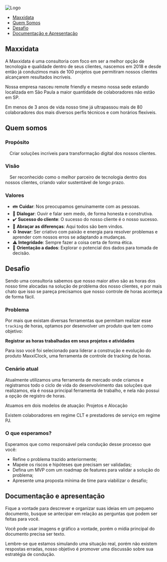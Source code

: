 ![Logo](https://i.postimg.cc/qRXTZZ0z/logo-3.png)

- [Maxxidata](#Maxxidata)
- [Quem Somos](#quem-somos)
- [Desafio](#desafio)
- [Documentação e Apresentação](#documentação-e-apresentação)


## Maxxidata

A Maxxidata é uma consultoria com foco em ser a melhor opção de tecnologia e qualidade dentro de seus clientes, nascemos em 2018 e desde então já conduzimos mais de 100 projetos que permitiram nossos clientes alcançarem resultados incríveis. 

Nossa empresa nasceu remote friendly e mesmo nossa sede estando localizada em São Paula a maior quantidade de colaboradores não estão em SP.

Em menos de 3 anos de vida nosso time já ultrapassou mais de 80 colaboradores dos mais diversos perfis técnicos e com horários flexíveis. 



## Quem somos

### **Propósito**

 Criar soluções incríveis para transformação digital dos nossos clientes.

### **Visão**

 Ser reconhecido como o melhor parceiro de tecnologia dentro dos nossos clientes, criando valor sustentável de longo prazo.

### **Valores**

- :family: **Cuidar**: Nos preocupamos genuinamente com as pessoas.
- :speech_balloon: **Dialogar**: Ouvir e falar sem medo, de forma honesta e construtiva.
- :heavy_check_mark: **Sucesso do cliente**: O sucesso do nosso cliente é o nosso sucesso.
- :open_hands: **Abraçar as diferenças**: Aqui todos são bem vindos.
- :recycle: **Inovar**: Ser criativo com paixão e energia para resolver problemas e aprender com nossos erros se adaptando a mudanças.
- :warning: **Integridade**: Sempre fazer a coisa certa de forma ética.
- :memo: **Orientação a dados**: Explorar o potencial dos dados para tomada de decisão.


## Desafio

Sendo uma consultoria sabemos que nosso maior ativo são as horas dos nosso time alocadas na solução de problema dos nosso clientes, e por mais chato que isso se pareça precisamos que nosso controle de horas aconteça de forma fácil. 

### Problema

Por mais que existam diversas ferramentas que permitam realizar esse `tracking` de horas, optamos por desenvolver um produto que tem como objetivo:

**Registrar as horas trabalhadas em seus projetos e atividades**

Para isso você foi selecionado para liderar a construção e evolução do produto MaxxiClock, uma ferramenta de controle de tracking de horas.

### Cenário atual

Atualmente utilizamos uma ferramenta de mercado onde criamos e registramos todo o ciclo de vida do desenvolvimento das soluções que realizamos, ela é nossa principal ferramenta de trabalho, e nela não possui a opção de registro de horas.

Atuamos em dois modelos de atuação: Projetos e Alocação

Existem colaboradores em regime CLT e prestadores de serviço em regime PJ.

### O que esperamos?

Esperamos que como responsável pela condução desse processo que você:

- Refine o problema trazido anteriormente;
- Mapeie os riscos e hipóteses que precisam ser validadas;
- Defina um MVP com um roadmap de features para validar a solução do problema;
- Apresente uma proposta mínima de time para viabilizar o desafio;

## Documentação e apresentação

Fique a vontade para descrever e organizar suas ideias em um pequeno documento, busque se antecipar em relação as perguntas que podem ser feitas para você.

Você pode usar imagens e gráfico a vontade, porém o mídia principal do documento precisa ser texto.

Lembre-se que estamos simulando uma situação real, porém não existem respostas erradas, nosso objetivo é promover uma discussão sobre sua estratégia de condução.
